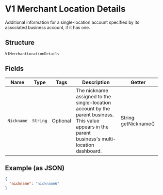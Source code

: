 
# V1 Merchant Location Details

Additional information for a single-location account specified by its associated business account, if it has one.

## Structure

`V1MerchantLocationDetails`

## Fields

| Name | Type | Tags | Description | Getter |
|  --- | --- | --- | --- | --- |
| `Nickname` | `String` | Optional | The nickname assigned to the single-location account by the parent business. This value appears in the parent business's multi-location dashboard. | String getNickname() |

## Example (as JSON)

```json
{
  "nickname": "nickname6"
}
```

